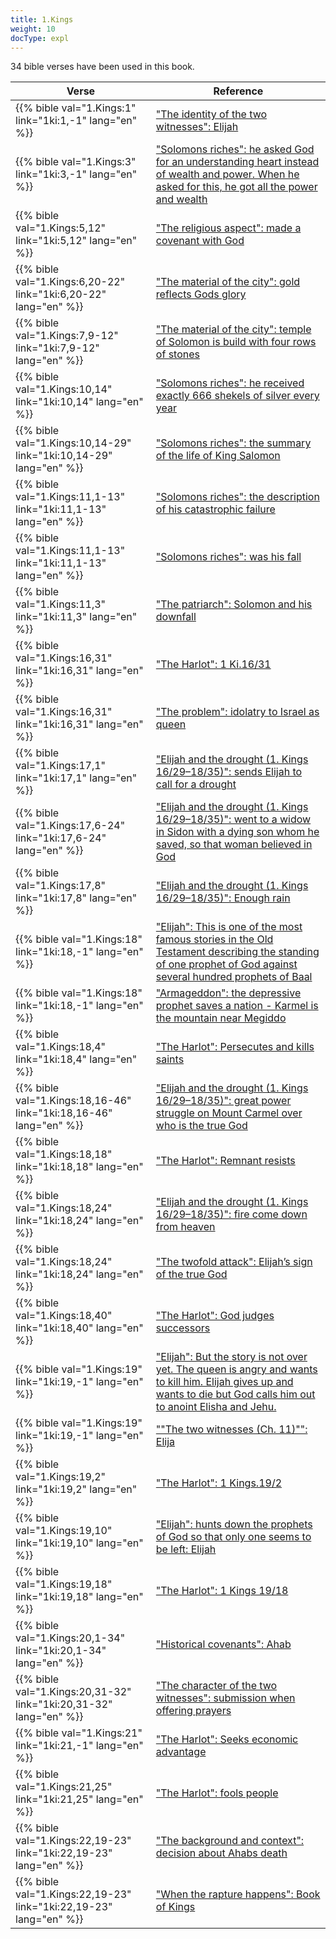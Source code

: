 ```yaml
---
title: 1.Kings
weight: 10
docType: expl
---
```


34 bible verses have been used in this book.

| Verse | Reference |
|-------|-----------|
| {{% bible val="1.Kings:1" link="1ki:1,-1" lang="en" %}} | ["The identity of the two witnesses": Elijah](../exampleSite/content/expl/../expl/content/witnesses/the-two-witnesses#3181) |
| {{% bible val="1.Kings:3" link="1ki:3,-1" lang="en" %}} | ["Solomons riches": he asked God for an understanding heart instead of wealth and power. When he asked for this, he got all the power and wealth](../exampleSite/content/expl/../expl/content/beasts/666-the-number-of-the-beast#719b) |
| {{% bible val="1.Kings:5,12" link="1ki:5,12" lang="en" %}} | ["The religious aspect": made a covenant with God](../exampleSite/content/expl/../expl/content/harlot/who-is-the-harlot-babylon-part-2#89fc) |
| {{% bible val="1.Kings:6,20-22" link="1ki:6,20-22" lang="en" %}} | ["The material of the city": gold reflects Gods glory](../exampleSite/content/expl/../expl/content/paradise/the-new-jerusalem#73fd) |
| {{% bible val="1.Kings:7,9-12" link="1ki:7,9-12" lang="en" %}} | ["The material of the city": temple of Solomon is build with four rows of stones](../exampleSite/content/expl/../expl/content/paradise/the-new-jerusalem#73fd) |
| {{% bible val="1.Kings:10,14" link="1ki:10,14" lang="en" %}} | ["Solomons riches": he received exactly 666 shekels of silver every year](../exampleSite/content/expl/../expl/content/beasts/666-the-number-of-the-beast#719b) |
| {{% bible val="1.Kings:10,14-29" link="1ki:10,14-29" lang="en" %}} | ["Solomons riches": the summary of the life of King Salomon](../exampleSite/content/expl/../expl/content/beasts/666-the-number-of-the-beast#719b) |
| {{% bible val="1.Kings:11,1-13" link="1ki:11,1-13" lang="en" %}} | ["Solomons riches": the description of his catastrophic failure](../exampleSite/content/expl/../expl/content/beasts/666-the-number-of-the-beast#719b) |
| {{% bible val="1.Kings:11,1-13" link="1ki:11,1-13" lang="en" %}} | ["Solomons riches": was his fall](../exampleSite/content/expl/../expl/content/beasts/666-the-number-of-the-beast#719b) |
| {{% bible val="1.Kings:11,3" link="1ki:11,3" lang="en" %}} | ["The patriarch": Solomon and his downfall](../exampleSite/content/expl/../expl/background/israel/the-role-of-family-in-the-bible#7e2f) |
| {{% bible val="1.Kings:16,31" link="1ki:16,31" lang="en" %}} | ["The Harlot": 1 Ki.16/31](../exampleSite/content/expl/../expl/content/harlot/who-is-the-harlot-babylon-part-1#1947) |
| {{% bible val="1.Kings:16,31" link="1ki:16,31" lang="en" %}} | ["The problem":  idolatry to Israel as queen](../exampleSite/content/expl/../expl/content/letters/the-letter-to-the-church-in-thyatira#2153) |
| {{% bible val="1.Kings:17,1" link="1ki:17,1" lang="en" %}} | ["Elijah and the drought (1. Kings 16/29–18/35)": sends Elijah to call for a drought](../exampleSite/content/expl/../expl/bible/daniel/the-secret-of-the-3-5-years#89d3) |
| {{% bible val="1.Kings:17,6-24" link="1ki:17,6-24" lang="en" %}} | ["Elijah and the drought (1. Kings 16/29–18/35)":  went to a widow in Sidon with a dying son whom he saved, so that woman believed in God](../exampleSite/content/expl/../expl/bible/daniel/the-secret-of-the-3-5-years#89d3) |
| {{% bible val="1.Kings:17,8" link="1ki:17,8" lang="en" %}} | ["Elijah and the drought (1. Kings 16/29–18/35)": Enough rain](../exampleSite/content/expl/../expl/bible/daniel/the-secret-of-the-3-5-years#89d3) |
| {{% bible val="1.Kings:18" link="1ki:18,-1" lang="en" %}} | ["Elijah": This is one of the most famous stories in the Old Testament describing the standing of one prophet of God against several hundred prophets of Baal](../exampleSite/content/expl/../expl/content/bowls/the-key-to-armageddon#d43b) |
| {{% bible val="1.Kings:18" link="1ki:18,-1" lang="en" %}} | ["Armageddon": the depressive prophet saves a nation - Karmel is the mountain near Megiddo](../exampleSite/content/expl/../quick/content/bowls#None) |
| {{% bible val="1.Kings:18,4" link="1ki:18,4" lang="en" %}} | ["The Harlot": Persecutes and kills saints](../exampleSite/content/expl/../expl/content/harlot/who-is-the-harlot-babylon-part-1#1947) |
| {{% bible val="1.Kings:18,16-46" link="1ki:18,16-46" lang="en" %}} | ["Elijah and the drought (1. Kings 16/29–18/35)": great power struggle on Mount Carmel over who is the true God](../exampleSite/content/expl/../expl/bible/daniel/the-secret-of-the-3-5-years#89d3) |
| {{% bible val="1.Kings:18,18" link="1ki:18,18" lang="en" %}} | ["The Harlot": Remnant resists](../exampleSite/content/expl/../expl/content/harlot/who-is-the-harlot-babylon-part-1#1947) |
| {{% bible val="1.Kings:18,24" link="1ki:18,24" lang="en" %}} | ["Elijah and the drought (1. Kings 16/29–18/35)": fire come down from heaven](../exampleSite/content/expl/../expl/bible/daniel/the-secret-of-the-3-5-years#89d3) |
| {{% bible val="1.Kings:18,24" link="1ki:18,24" lang="en" %}} | ["The twofold attack": Elijah’s sign of the true God](../exampleSite/content/expl/../expl/content/beasts/the-nature-of-the-beast-in-the-book-of-revelation#f4be) |
| {{% bible val="1.Kings:18,40" link="1ki:18,40" lang="en" %}} | ["The Harlot": God judges successors](../exampleSite/content/expl/../expl/content/harlot/who-is-the-harlot-babylon-part-1#1947) |
| {{% bible val="1.Kings:19" link="1ki:19,-1" lang="en" %}} | ["Elijah": But the story is not over yet. The queen is angry and wants to kill him. Elijah gives up and wants to die but God calls him out to anoint Elisha and Jehu.](../exampleSite/content/expl/../expl/content/bowls/the-key-to-armageddon#d43b) |
| {{% bible val="1.Kings:19" link="1ki:19,-1" lang="en" %}} | [""The two witnesses (Ch. 11)"": Elija](../exampleSite/content/expl/../quick/content/witnesses#None) |
| {{% bible val="1.Kings:19,2" link="1ki:19,2" lang="en" %}} | ["The Harlot": 1 Kings.19/2](../exampleSite/content/expl/../expl/content/harlot/who-is-the-harlot-babylon-part-1#1947) |
| {{% bible val="1.Kings:19,10" link="1ki:19,10" lang="en" %}} | ["Elijah": hunts down the prophets of God so that only one seems to be left: Elijah](../exampleSite/content/expl/../expl/content/bowls/the-key-to-armageddon#d43b) |
| {{% bible val="1.Kings:19,18" link="1ki:19,18" lang="en" %}} | ["The Harlot": 1 Kings 19/18](../exampleSite/content/expl/../expl/content/harlot/who-is-the-harlot-babylon-part-1#1947) |
| {{% bible val="1.Kings:20,1-34" link="1ki:20,1-34" lang="en" %}} | ["Historical covenants": Ahab](../exampleSite/content/expl/../expl/background/israel/gods-covenant#0c36) |
| {{% bible val="1.Kings:20,31-32" link="1ki:20,31-32" lang="en" %}} | ["The character of the two witnesses": submission when offering prayers](../exampleSite/content/expl/../expl/content/witnesses/the-two-witnesses#3181) |
| {{% bible val="1.Kings:21" link="1ki:21,-1" lang="en" %}} | ["The Harlot": Seeks economic advantage](../exampleSite/content/expl/../expl/content/harlot/who-is-the-harlot-babylon-part-1#1947) |
| {{% bible val="1.Kings:21,25" link="1ki:21,25" lang="en" %}} | ["The Harlot": fools people](../exampleSite/content/expl/../expl/content/harlot/who-is-the-harlot-babylon-part-1#1947) |
| {{% bible val="1.Kings:22,19-23" link="1ki:22,19-23" lang="en" %}} | ["The background and context": decision about Ahabs death](../exampleSite/content/expl/../expl/content/worship/worship-in-the-throne-room#3c72) |
| {{% bible val="1.Kings:22,19-23" link="1ki:22,19-23" lang="en" %}} | ["When the rapture happens": Book of Kings](../exampleSite/content/expl/../expl/topics/others/the-rapture#d1b5) |
